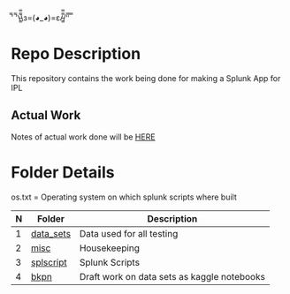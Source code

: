 ̿' ̿'\̵͇̿̿\з=(◕_◕)=ε/̵͇̿̿/'̿'̿ ̿

# Repo Description 

This repository contains the work being done for making a Splunk App for IPL 

## Actual Work 

Notes of actual work done will be <a href="https://www.notion.so/Splunk-Sports-Stats-Dashboard-d1b1e5183bcd4f029bf92b7d4239e246 " target="_blank"> HERE </a>

# Folder Details 

os.txt = Operating system on which splunk scripts where built 

N | Folder | Description 
--- | --- | --- 
1 | [data_sets](https://github.com/stekd/ipl/tree/master/data_sets) | Data used for all testing
2 | [misc](https://github.com/stekd/ipl/tree/master/misc) | Housekeeping | misc | Housekeeping Stuff
3 | [splscript](https://github.com/stekd/ipl/tree/master/splscript) | Splunk Scripts
4 | [bkpn](https://github.com/stekd/ipl/tree/master/bkpn) | Draft work on data sets as kaggle notebooks
